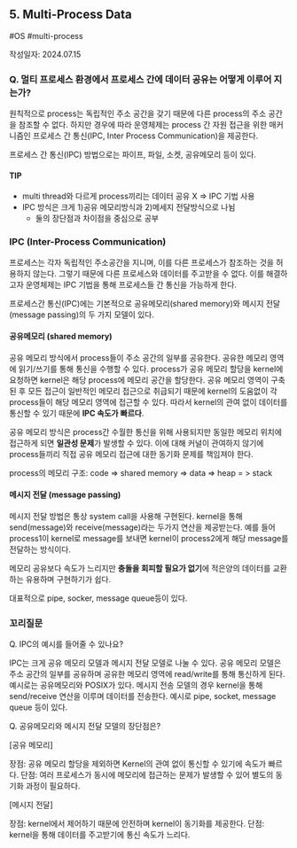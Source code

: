 ## 5. Multi-Process Data
#OS #multi-process 

작성일자: 2024.07.15

### Q. 멀티 프로세스 환경에서 프로세스 간에 데이터 공유는 어떻게 이루어 지는가?

원칙적으로 process는 독립적인 주소 공간을 갖기 때문에 다른 process의 주소 공간을 참조할 수 없다. 하지만 경우에 따라 운영체제는 process 간 자원 접근을 위한 매커니즘인 프로세스 간 통신(IPC, Inter Process Communication)을 제공한다.

프로세스 간 통신(IPC) 방법으로는 파이프, 파일, 소켓, 공유메모리 등이 있다.

#### TIP
- multi thread와 다르게 process끼리는 데이터 공유 X => IPC 기법 사용
- IPC 방식은 크게 1)공유 메모리방식과 2)메세지 전달방식으로 나뉨
  - 둘의 장단점과 차이점을 중심으로 공부


### IPC (Inter-Process Communication)

프로세스는 각자 독립적인 주소공간을 지니며, 이를 다른 프로세스가 참조하는 것을 허용하지 않는다. 그렇기 때문에 다른 프로세스와 데이터를 주고받을 수 없다. 이를 해결하고자 운영체제는 IPC 기법을 통해 프로세스들 간 통신을 가능하게 한다.

프로세스간 통신(IPC)에는 기본적으로 공유메모리(shared memory)와 메시지 전달(message passing)의 두 가지 모델이 있다.



#### 공유메모리 (shared memory)

공유 메모리 방식에서 process들이 주소 공간의 일부를 공유한다. 공유한 메모리 영역에 읽기/쓰기를 통해 통신을 수행할 수 있다. process가 공유 메모리 할당을 kernel에 요청하면 kernel은 해당 process에 메모리 공간을 할당한다. 공유 메모리 영역이 구축된 후 모든 접근이 일반적인 메모리 접근으로 취급되기 때문에 kernel의 도움없이 각 process들이 해당 메모리 영역에 접근할 수 있다. 따라서 kernel의 관여 없이 데이터를 통신할 수 있기 때문에 **IPC 속도가 빠르다**.

공유 메모리 방식은 process간 수월한 통신을 위해 사용되지만 동일한 메모리 위치에 접근하게 되면 **일관성 문제**가 발생할 수 있다. 이에 대해 커널이 관여하지 않기에 process들끼리 직접 공유 메모리 접근에 대한 동기화 문제를 책임져야 한다.



process의 메모리 구조: code => shared memory => data => heap = > stack



#### 메시지 전달 (message passing)

메시지 전달 방법은 통상 system call을 사용해 구현된다. kernel을 통해 send(message)와 receive(message)라는 두가지 연산을 제공받는다. 예를 들어 process1이 kernel로 message를 보내면 kernel이 process2에게 해당 message를 전달하는 방식이다.

메모리 공유보다 속도가 느리지만 **충돌을 회피할 필요가 없기**에 적은양의 데이터를 교환하는 유용하며 구현하기가 쉽다.

대표적으로 pipe, socker, message queue등이 있다.



### 꼬리질문

Q. IPC의 예시를 들어줄 수 있나요?

IPC는 크게 공유 메모리 모델과 메시지 전달 모델로 나눌 수 있다. 공유 메모리 모델은 주소 공간의 일부를 공유하며 공유한 메모리 영역에 read/write를 통해 통신하게 된다. 예시로는 공유메모리와 POSIX가 있다. 메시지 전송 모델의 경우 kernel을 통해 send/receive 연산을 이루며 데이터를 전송한다. 예시로 pipe, socket, message queue 등이 있다.



Q. 공유메모리와 메시지 전달 모델의 장단점은?

[공유 메모리]

장점: 공유 메모리 할당을 제외하면 Kernel의 관여 없이 통신할 수 있기에 속도가 빠르다.
단점: 여러 프로세스가 동시에 메모리에 접근하는 문제가 발생할 수 있어 별도의 동기화 과정이 필요하다.

[메시지 전달]

장점: kernel에서 제어하기 때문에 안전하며 kernel이 동기화를 제공한다.
단점: kernel을 통해 데이터를 주고받기에 통신 속도가 느리다.
